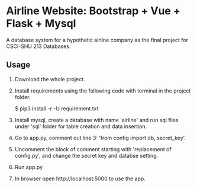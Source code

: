 # Airline Website: Bootstrap + Vue + Flask + Mysql
A database system for a hypothetic airline company as the final project for CSCI-SHU 213 Databases.

## Usage
1. Download the whole project.
2. Install requirements using the following code with terminal in the project folder.

    $ pip3 install -r -U requirement.txt

3. Install mysql, create a database with name 'airline' and run sql files under 'sql' folder for table creation and data insertion.
4. Go to app.py, comment out line 3: 'from config import db, secret_key'.
5. Uncomment the block of comment starting with 'replacement of config.py', and change the secret key and databse setting.
6. Run app.py
7. In browser open http://localhost:5000 to use the app.
